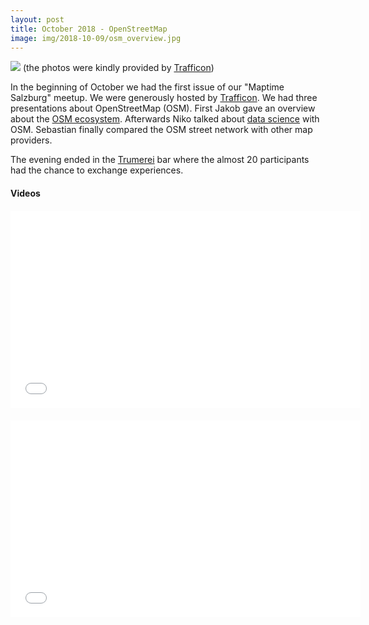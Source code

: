 ```yaml
---
layout: post
title: October 2018 - OpenStreetMap
image: img/2018-10-09/osm_overview.jpg
---
```



![]({{site.baseurl}}/img/2018-10-09/osm_datasciene.jpg)
(the photos were kindly provided by [Trafficon](https://www.trafficon.eu/))

In the beginning of October we had the first issue of our "Maptime Salzburg" meetup. We were generously hosted by [Trafficon](https://trafficon.eu). We had three presentations about OpenStreetMap (OSM). First Jakob gave an overview about the [OSM ecosystem](http://jakobmiksch.eu/post/openstreetmap_overview/).
Afterwards Niko talked about [data science](https://janakiev.com/osm-data-science/) with OSM. Sebastian finally compared the OSM street network with other map providers.

The evening ended in the [Trumerei](https://www.openstreetmap.org/node/2949428521) bar where the almost 20 participants had the chance to exchange experiences.

#### Videos

<iframe width="560" height="315" scrolling="no" src="//av.tib.eu/player/38509" frameborder="0" allowfullscreen style="display:block;margin:20px auto;"></iframe>

<iframe width="560" height="315" scrolling="no" src="//av.tib.eu/player/38510" frameborder="0" allowfullscreen style="display:block;margin:20px auto;"></iframe>
